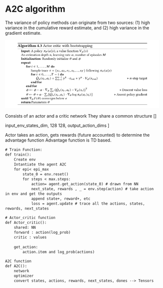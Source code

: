 # A2C algorithm 

The variance of policy methods can originate from two sources: (1) high variance
in the cumulative reward estimate, and (2) high variance in the gradient estimate.


![img_9.png](img_9.png)

Consists of an actor and a critic network
They share a common structure
[]

input_env_states_dim, 128
128, output_action_dims
]

Actor takes an action, gets rewards (future accounted) to determine the advantage function
Advantage function is TD based.
````
# Train Function:
def train():
    Create env
    Intantiate the agent A2C
    for epi< epi_max
        state_0 = env.reset()
        for steps < max.steps:
            action= agent.get_action(state_0) # drawn from NN
            next_state, rewards , _ = env.step(action) # take action in env and get the outputs
            append state+, reward+, etc
            loss = agent.update # trace all the actions, states, rewards, next_states
````

````
# Actor_critic function
def Actor_critic():
    shared: NN
    forward : action(log_prob)
    critic : values

    get_action:
        action.item and log_prob(actions)
````

````
A2C function
def A2C():
    network
    optimizer
    convert states, actions, rewards, next_states, dones --> Tensors 
````
